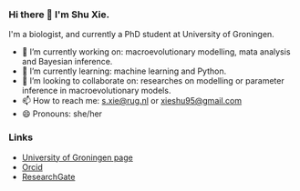 ### Hi there 👋 I'm Shu Xie.


I'm a biologist, and currently a PhD student at University of Groningen.

- 🔭 I’m currently working on: macroevolutionary modelling, mata analysis and Bayesian inference.
- 🌱 I’m currently learning: machine learning and Python.
- 👯 I’m looking to collaborate on: researches on modelling or parameter inference in macroevolutionary models.
- 📫 How to reach me: s.xie@rug.nl or xieshu95@gmail.com
- 😄 Pronouns: she/her

### Links

* [University of Groningen page](https://www.rug.nl/staff/s.xie/)
* [Orcid](https://orcid.org/my-orcid?orcid=0000-0001-9594-946X)
* [ResearchGate](https://www.researchgate.net/profile/Shu-Xie-5)

